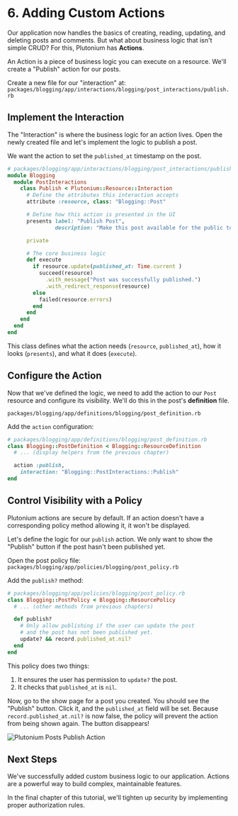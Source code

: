 # 6. Adding Custom Actions

Our application now handles the basics of creating, reading, updating, and deleting posts and comments. But what about business logic that isn't simple CRUD? For this, Plutonium has **Actions**.

An Action is a piece of business logic you can execute on a resource. We'll create a "Publish" action for our posts.

Create a new file for our "interaction" at:
`packages/blogging/app/interactions/blogging/post_interactions/publish.rb`

## Implement the Interaction

The "Interaction" is where the business logic for an action lives. Open the newly created file and let's implement the logic to publish a post.

We want the action to set the `published_at` timestamp on the post.

```ruby
# packages/blogging/app/interactions/blogging/post_interactions/publish.rb
module Blogging
  module PostInteractions
    class Publish < Plutonium::Resource::Interaction
      # Define the attributes this interaction accepts
      attribute :resource, class: "Blogging::Post"

      # Define how this action is presented in the UI
      presents label: "Publish Post",
               description: "Make this post available for the public to see."

      private

      # The core business logic
      def execute
        if resource.update(published_at: Time.current )
          succeed(resource)
            .with_message("Post was successfully published.")
            .with_redirect_response(resource)
        else
          failed(resource.errors)
        end
      end
    end
  end
end
```

This class defines what the action needs (`resource`, `published_at`), how it looks (`presents`), and what it does (`execute`).

## Configure the Action

Now that we've defined the logic, we need to add the action to our `Post` resource and configure its visibility. We'll do this in the post's **definition** file.

`packages/blogging/app/definitions/blogging/post_definition.rb`

Add the `action` configuration:

```ruby
# packages/blogging/app/definitions/blogging/post_definition.rb
class Blogging::PostDefinition < Blogging::ResourceDefinition
  # ... (display helpers from the previous chapter)

  action :publish,
    interaction: "Blogging::PostInteractions::Publish"
end
```

## Control Visibility with a Policy

Plutonium actions are secure by default. If an action doesn't have a corresponding policy method allowing it, it won't be displayed.

Let's define the logic for our `publish` action. We only want to show the "Publish" button if the post hasn't been published yet.

Open the post policy file:
`packages/blogging/app/policies/blogging/post_policy.rb`

Add the `publish?` method:

```ruby
# packages/blogging/app/policies/blogging/post_policy.rb
class Blogging::PostPolicy < Blogging::ResourcePolicy
  # ... (other methods from previous chapters)

  def publish?
    # Only allow publishing if the user can update the post
    # and the post has not been published yet.
    update? && record.published_at.nil?
  end
end
```

This policy does two things:
1. It ensures the user has permission to `update?` the post.
2. It checks that `published_at` is `nil`.

Now, go to the show page for a post you created. You should see the "Publish" button. Click it, and the `published_at` field will be set. Because `record.published_at.nil?` is now false, the policy will prevent the action from being shown again. The button disappears!

![Plutonium Posts Publish Action](/tutorial/plutonium-publish-post.png)

## Next Steps

We've successfully added custom business logic to our application. Actions are a powerful way to build complex, maintainable features.

In the final chapter of this tutorial, we'll tighten up security by implementing proper authorization rules.
